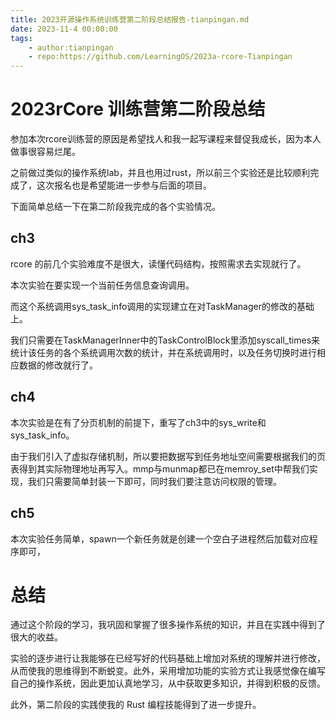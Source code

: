 ```yaml
---
title: 2023开源操作系统训练营第二阶段总结报告-tianpingan.md
date: 2023-11-4 00:00:00
tags:
    - author:tianpingan
    - repo:https://github.com/LearningOS/2023a-rcore-Tianpingan
---
```


# 2023rCore 训练营第二阶段总结
参加本次rcore训练营的原因是希望找人和我一起写课程来督促我成长，因为本人做事很容易烂尾。

之前做过类似的操作系统lab，并且也用过rust，所以前三个实验还是比较顺利完成了，这次报名也是希望能进一步参与后面的项目。

下面简单总结一下在第二阶段我完成的各个实验情况。

## ch3

rcore 的前几个实验难度不是很大，读懂代码结构，按照需求去实现就行了。

本次实验在要实现一个当前任务信息查询调用。

而这个系统调用sys_task_info调用的实现建立在对TaskManager的修改的基础上。

我们只需要在TaskManagerInner中的TaskControlBlock里添加syscall_times来统计该任务的各个系统调用次数的统计，并在系统调用时，以及任务切换时进行相应数据的修改就行了。

## ch4

本次实验是在有了分页机制的前提下，重写了ch3中的sys_write和sys_task_info。

由于我们引入了虚拟存储机制，所以要把数据写到任务地址空间需要根据我们的页表得到其实际物理地址再写入。mmp与munmap都已在memroy_set中帮我们实现，我们只需要简单封装一下即可，同时我们要注意访问权限的管理。

## ch5
本次实验任务简单，spawn一个新任务就是创建一个空白子进程然后加载对应程序即可，

# 总结
通过这个阶段的学习，我巩固和掌握了很多操作系统的知识，并且在实践中得到了很大的收益。

实验的逐步进行让我能够在已经写好的代码基础上增加对系统的理解并进行修改，从而使我的思维得到不断蜕变。此外，采用增加功能的实验方式让我感觉像在编写自己的操作系统，因此更加认真地学习，从中获取更多知识，并得到积极的反馈。

此外，第二阶段的实践使我的 Rust 编程技能得到了进一步提升。
